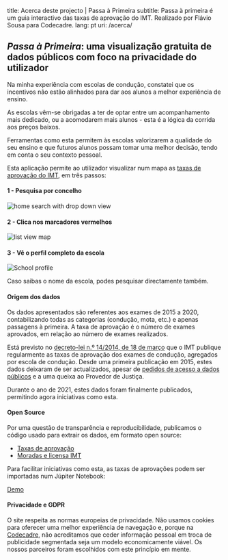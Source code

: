 title: Acerca deste projecto | Passa à Primeira
subtitle: Passa à primeira é um guia interactivo das taxas de aprovação do IMT. Realizado por Flávio Sousa para Codecadre.
lang: pt
uri: /acerca/

## _Passa à Primeira_: uma visualização gratuita de dados públicos com foco na privacidade do utilizador

Na minha experiência com escolas de condução, constatei que os incentivos não estão alinhados para dar aos alunos a melhor experiência de ensino.

As escolas vêm-se obrigadas a ter de optar entre um acompanhamento mais dedicado, ou a acomodarem mais alunos - esta é a lógica da corrida aos preços baixos.

Ferramentas como esta permitem às escolas valorizarem a qualidade do seu ensino e que futuros alunos possam tomar uma melhor decisão, tendo em conta o seu contexto pessoal.

Esta aplicação permite ao utilizador visualizar num mapa as [taxas de aprovação do IMT](https://www.imt-ip.pt/sites/IMTT/Portugues/EnsinoConducao/taxasdeaprovacao/Paginas/TaxasdeAprovacao.aspx), em três passos:

#### 1 - Pesquisa por concelho

![home search with drop down view](/img/pages/about/search.png "Home page search")

#### 2 - Clica nos marcadores vermelhos

![list view map ](/img/pages/about/map.png "List view map")

#### 3 - Vê o perfil completo da escola

![School profile](/img/pages/about/school.png "School profile")

Caso saibas o nome da escola, podes pesquisar directamente também.

#### Origem dos dados

Os dados apresentados são referentes aos exames de 2015 a 2020, contabilizando todas as categorias (condução, mota, etc.) e apenas passagens à primeira. A taxa de aprovação é o número de exames aprovados, em relação ao número de exames realizados.

Está previsto no [decreto-lei n.º 14/2014, de 18 de março](https://www.imt-ip.pt/sites/imtt/portugues/ensinoconducao/indicadoresdesempenho_escolasconducao/Paginas/IndicadoresdeDesempenho_EscolasdeConducao.aspx) que o IMT publique regularmente as taxas de aprovação dos exames de condução, agregados por escola de condução. Desde uma primeira publicação em 2015, estes dados deixaram de ser actualizados, apesar de [pedidos de acesso a dados públicos](https://www.flaviosousa.co/pedido-accesso-dados-publicos/) e a uma queixa ao Provedor de Justiça.

Durante o ano de 2021, estes dados foram finalmente publicados, permitindo agora iniciativas como esta.

#### Open Source

Por uma questão de transparência e reproducibilidade, publicamos o código usado para extrair os dados, em formato open source:

- [Taxas de aprovação](https://github.com/codecadre/imt-pass-rates)
- [Moradas e licensa IMT](https://github.com/codecadre/imt-school-addresses)

Para facilitar iniciativas como esta, as taxas de aprovações podem ser importadas num Júpiter Notebook:

[Demo](https://github.com/codecadre/imt-pass-rates/blob/master/demo.ipynb)

#### Privacidade e GDPR

O site respeita as normas europeias de privacidade. Não usamos cookies para oferecer uma melhor experiência de navegação e, porque na [Codecadre](https://www.codecadre.ai), não acreditamos que ceder informação pessoal em troca de publicidade segmentada seja um modelo economicamente viável. Os nossos parceiros foram escolhidos com este princípio em mente.
